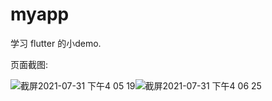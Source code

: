 # myapp

学习 flutter 的小demo.



页面截图:

![截屏2021-07-31 下午4 05 19](https://user-images.githubusercontent.com/66897781/127733431-132b7525-a3fb-4ff8-a9e0-0ff34f749b46.png)![截屏2021-07-31 下午4 06 25](https://user-images.githubusercontent.com/66897781/127733450-40c3c8bf-4fbf-4bd9-8e69-de99110711d9.png)



